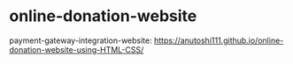 # online-donation-website
payment-gateway-integration-website:  https://anutoshi111.github.io/online-donation-website-using-HTML-CSS/

